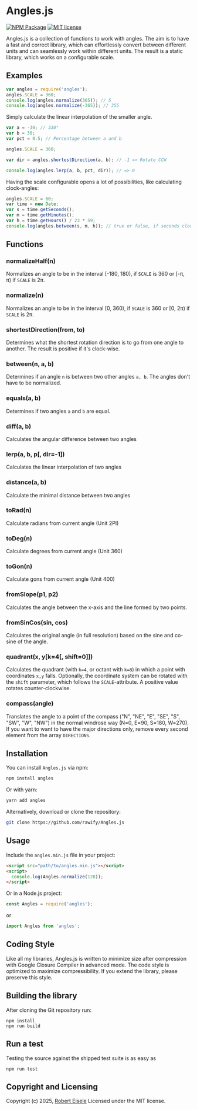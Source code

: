 # Angles.js 

[![NPM Package](https://img.shields.io/npm/v/angles.svg?style=flat)](https://npmjs.org/package/angles "View this project on npm")
[![MIT license](http://img.shields.io/badge/license-MIT-brightgreen.svg)](http://opensource.org/licenses/MIT)


Angles.js is a collection of functions to work with angles. The aim is to have a fast and correct library, which can effortlessly convert between different units and can seamlessly work within different units. The result is a static library, which works on a configurable scale.

## Examples

```javascript
var angles = require('angles');
angles.SCALE = 360;
console.log(angles.normalize(365)); // 5
console.log(angles.normalize(-365)); // 355
```

Simply calculate the linear interpolation of the smaller angle.

```javascript
var a = -30; // 330°
var b = 30;
var pct = 0.5; // Percentage between a and b

angles.SCALE = 360;

var dir = angles.shortestDirection(a, b); // -1 => Rotate CCW

console.log(angles.lerp(a, b, pct, dir)); // => 0
```

Having the scale configurable opens a lot of possibilities, like calculating clock-angles:

```javascript
angles.SCALE = 60;
var time = new Date;
var s = time.getSeconds();
var m = time.getMinutes();
var h = time.getHours() / 23 * 59;
console.log(angles.between(s, m, h)); // true or false, if seconds clockhand is between the minutes and hours clockhand
```


## Functions

### normalizeHalf(n)

Normalizes an angle to be in the interval [-180, 180), if `SCALE` is 360 or [-π, π) if `SCALE` is 2π.

### normalize(n)

Normalizes an angle to be in the interval [0, 360), if `SCALE` is 360 or [0, 2π) if `SCALE` is 2π.

### shortestDirection(from, to)

Determines what the shortest rotation direction is to go from one angle to another. The result is positive if it's clock-wise.

### between(n, a, b)

Determines if an angle `n` is between two other angles `a, b`. The angles don't have to be normalized.

### equals(a, b)

Determines if two angles `a` and `b` are equal.

### diff(a, b)

Calculates the angular difference between two angles

### lerp(a, b, p[, dir=-1])

Calculates the linear interpolation of two angles

### distance(a, b)

Calculate the minimal distance between two angles

### toRad(n)

Calculate radians from current angle (Unit 2PI)

### toDeg(n)

Calculate degrees from current angle (Unit 360)

### toGon(n)

Calculate gons from current angle (Unit 400)

### fromSlope(p1, p2)

Calculates the angle between the x-axis and the line formed by two points.

### fromSinCos(sin, cos)

Calculates the original angle (in full resolution) based on the sine and co-sine of the angle.

### quadrant(x, y[k=4[, shift=0]])

Calculates the quadrant (with `k=4`, or octant with `k=8`) in which a point with coordinates `x,y` falls. Optionally, the coordinate system can be rotated with the `shift` parameter, which follows the `SCALE`-attribute. A positive value rotates counter-clockwise.

### compass(angle)

Translates the angle to a point of the compass ("N", "NE", "E", "SE", "S", "SW", "W", "NW") in the normal windrose way (N=0, E=90, S=180, W=270). If you want to want to have the major directions only, remove every second element from the array `DIRECTIONS`.

## Installation

You can install `Angles.js` via npm:

```bash
npm install angles
```

Or with yarn:

```bash
yarn add angles
```

Alternatively, download or clone the repository:

```bash
git clone https://github.com/rawify/Angles.js
```

## Usage

Include the `angles.min.js` file in your project:

```html
<script src="path/to/angles.min.js"></script>
<script>
  console.log(Angles.normalize(128));
</script>
```

Or in a Node.js project:

```javascript
const Angles = require('angles');
```

or

```javascript
import Angles from 'angles';
```

## Coding Style

Like all my libraries, Angles.js is written to minimize size after compression with Google Closure Compiler in advanced mode. The code style is optimized to maximize compressibility. If you extend the library, please preserve this style.

## Building the library

After cloning the Git repository run:

```
npm install
npm run build
```

## Run a test

Testing the source against the shipped test suite is as easy as

```
npm run test
```

## Copyright and Licensing

Copyright (c) 2025, [Robert Eisele](https://raw.org/)
Licensed under the MIT license.
